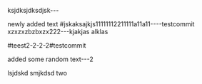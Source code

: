 ksjdksjdksdjsk---

newly added text
#jskaksajkjs11111112211111a11a11----testcommit
xzxzxzbzbxzx222---kjakjas
alklas


#teest2-2-2-2#testcommit

added some random text---2

lsjdskd
smjkdsd
two
